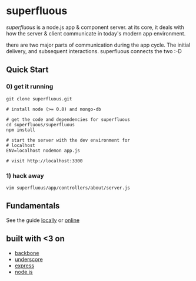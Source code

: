 superfluous
===========

*superfluous* is a node.js app & component server. at its core, it deals
with how the server & client communicate in today's modern app environment.

there are two major parts of communication during the app cycle. The initial
delivery, and subsequent interactions. superfluous connects the two :-D

## Quick Start

### 0) get it running

    git clone superfluous.git

    # install node (>= 0.8) and mongo-db

    # get the code and dependencies for superfluous
    cd superfluous/superfluous
    npm install

    # start the server with the dev environment for
    # localhost
    ENV=localhost nodemon app.js

    # visit http://localhost:3300

### 1) hack away

    vim superfluous/app/controllers/about/server.js

## Fundamentals

See the guide [locally](http://localhost:3300) or [online](http://sf.nicesho.es)

## built with <3 on

* [backbone](http://backbonejs.org)
* [underscore](http://underscorejs.org)
* [express](http://expressjs.com)
* [node.js](http://nodejs.org)

